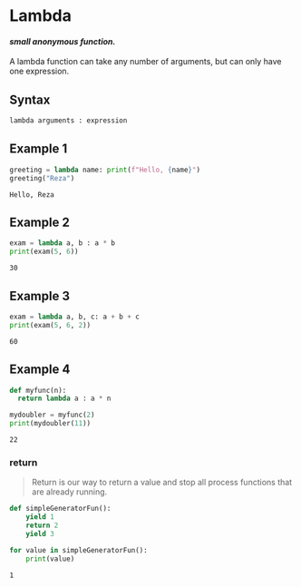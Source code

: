 # Lambda
#### _small anonymous function._

A lambda function can take any number of arguments, but can only have one expression.

## Syntax

```bash
lambda arguments : expression

```

## Example 1

```python
greeting = lambda name: print(f"Hello, {name}") 
greeting("Reza")

```

```output
Hello, Reza
```

## Example 2

```python
exam = lambda a, b : a * b
print(exam(5, 6))

```

```output
30
```

## Example 3

```python
exam = lambda a, b, c: a + b + c
print(exam(5, 6, 2))

```

```output
60
```

## Example 4

```python
def myfunc(n):
  return lambda a : a * n

mydoubler = myfunc(2)
print(mydoubler(11))

```

```output
22
```

### return


> Return is our way to return a value and stop all process functions that are already running.




```python 
def simpleGeneratorFun():
    yield 1
    return 2
    yield 3

for value in simpleGeneratorFun(): 
    print(value)

```
```output
1
```
